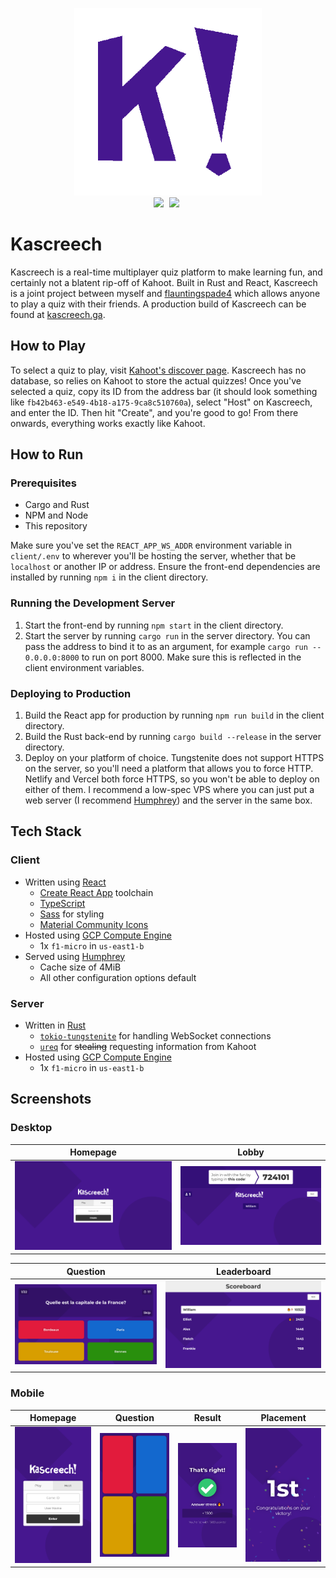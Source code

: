 <p align="center">
    <img src="assets/logo.png" width=300><br>
    <img src="https://img.shields.io/badge/client-react-1f87a3?style=for-the-badge&logo=react" style="margin-right:5px">
    <img src="https://img.shields.io/badge/server-rust-b07858?style=for-the-badge&logo=rust" style="margin-right:5px">
</p>

# Kascreech
Kascreech is a real-time multiplayer quiz platform to make learning fun, and certainly not a blatent rip-off of Kahoot. Built in Rust and React, Kascreech is a joint project between myself and [flauntingspade4](https://github.com/flauntingspade4) which allows anyone to play a quiz with their friends. A production build of Kascreech can be found at [kascreech.ga](http://kascreech.ga).

## How to Play
To select a quiz to play, visit [Kahoot's discover page](https://create.kahoot.it/discover). Kascreech has no database, so relies on Kahoot to store the actual quizzes! Once you've selected a quiz, copy its ID from the address bar (it should look something like `fb42b463-e549-4b18-a175-9ca8c510760a`), select "Host" on Kascreech, and enter the ID. Then hit "Create", and you're good to go! From there onwards, everything works exactly like Kahoot.

## How to Run

### Prerequisites
- Cargo and Rust
- NPM and Node
- This repository

Make sure you've set the `REACT_APP_WS_ADDR` environment variable in `client/.env` to wherever you'll be hosting the server, whether that be `localhost` or another IP or address. Ensure the front-end dependencies are installed by running `npm i` in the client directory.

### Running the Development Server
1. Start the front-end by running `npm start` in the client directory.
2. Start the server by running `cargo run` in the server directory. You can pass the address to bind it to as an argument, for example `cargo run -- 0.0.0.0:8000` to run on port 8000. Make sure this is reflected in the client environment variables.

### Deploying to Production
1. Build the React app for production by running `npm run build` in the client directory.
2. Build the Rust back-end by running `cargo build --release` in the server directory.
3. Deploy on your platform of choice. Tungstenite does not support HTTPS on the server, so you'll need a platform that allows you to force HTTP. Netlify and Vercel both force HTTPS, so you won't be able to deploy on either of them. I recommend a low-spec VPS where you can just put a web server (I recommend [Humphrey](https://github.com/w-henderson/Humphrey)) and the server in the same box.

## Tech Stack

### Client
- Written using [React](https://reactjs.org/)
  - [Create React App](https://create-react-app.dev/) toolchain
  - [TypeScript](https://www.typescriptlang.org/)
  - [Sass](https://sass-lang.com/) for styling
  - [Material Community Icons](https://materialdesignicons.com/)
- Hosted using [GCP Compute Engine](https://cloud.google.com/compute)
  - 1x `f1-micro` in `us-east1-b`
- Served using [Humphrey](https://github.com/w-henderson/Humphrey)
  - Cache size of 4MiB
  - All other configuration options default

### Server
- Written in [Rust](https://www.rust-lang.org/)
  - [`tokio-tungstenite`](https://github.com/snapview/tokio-tungstenite) for handling WebSocket connections
  - [`ureq`](https://github.com/algesten/ureq) for ~~stealing~~ requesting information from Kahoot
- Hosted using [GCP Compute Engine](https://cloud.google.com/compute)
  - 1x `f1-micro` in `us-east1-b`

## Screenshots

### Desktop
| Homepage | Lobby |
| --- | --- |
| ![Homepage screenshot](assets/screenshots_desktop/home.png) | ![Lobby screenshot](assets/screenshots_desktop/lobby.png) |

| Question | Leaderboard |
| --- | --- |
| ![Question screenshot](assets/screenshots_desktop/question.png) | ![Leaderboard screenshot](assets/screenshots_desktop/leaderboard.png) |

### Mobile
| Homepage | Question | Result | Placement |
| --- | --- | --- | --- |
| ![Homepage screenshot](assets/screenshots_mobile/home.png) | ![Question screenshot](assets/screenshots_mobile/guess.png) | ![Result screenshot](assets/screenshots_mobile/correct.png) | ![Placement screenshot](assets/screenshots_mobile/end.png) |